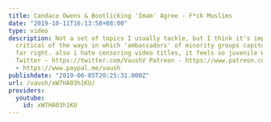 ```yaml
---
title: Candace Owens & Bootlicking 'Imam' Agree - F*ck Muslims
date: "2019-10-11T16:13:58+08:00"
type: video
description: Not a set of topics I usually tackle, but I think it's important to be
  critical of the ways in which 'ambassadors' of minority groups capitulate to the
  far right. also i hate censoring video titles, it feels so juvenile Website - https://www.vaush.gg/
  Twitter - https://twitter.com/VaushV Patreon - https://www.patreon.com/vaush Donate
  - https://www.paypal.me/vaush
publishdate: "2019-06-05T20:25:31.000Z"
url: /vaush/xW7HA03h1KU/
providers:
  youtube:
    id: xW7HA03h1KU
---
```

